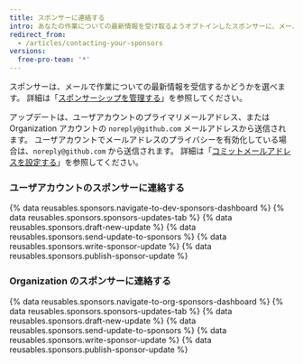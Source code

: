 ```yaml
---
title: スポンサーに連絡する
intro: あなたの作業についての最新情報を受け取るようオプトインしたスポンサーに、メールを送信できます。
redirect_from:
  - /articles/contacting-your-sponsors
versions:
  free-pro-team: '*'
---
```


スポンサーは、メールで作業についての最新情報を受信するかどうかを選べます。 詳細は「[スポンサーシップを管理する](/articles/managing-your-sponsorship)」を参照してください。

アップデートは、ユーザアカウントのプライマリメールアドレス、またはOrganization アカウントの `noreply@github.com` メールアドレスから送信されます。 ユーザアカウントでメールアドレスのプライバシーを有効化している場合は、`noreply@github.com` から送信されます。 詳細は「[コミットメールアドレスを設定する](/articles/setting-your-commit-email-address)」を参照してください。

### ユーザアカウントのスポンサーに連絡する

{% data reusables.sponsors.navigate-to-dev-sponsors-dashboard %}
{% data reusables.sponsors.sponsors-updates-tab %}
{% data reusables.sponsors.draft-new-update %}
{% data reusables.sponsors.send-update-to-sponsors %}
{% data reusables.sponsors.write-sponsor-update %}
{% data reusables.sponsors.publish-sponsor-update %}

### Organization のスポンサーに連絡する

{% data reusables.sponsors.navigate-to-org-sponsors-dashboard %}
{% data reusables.sponsors.sponsors-updates-tab %}
{% data reusables.sponsors.draft-new-update %}
{% data reusables.sponsors.send-update-to-sponsors %}
{% data reusables.sponsors.write-sponsor-update %}
{% data reusables.sponsors.publish-sponsor-update %}
